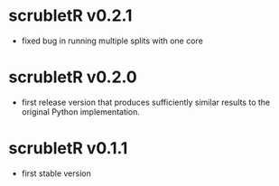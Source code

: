 # scrubletR v0.2.1

* fixed bug in running multiple splits with one core

# scrubletR v0.2.0

* first release version that produces sufficiently similar results to the original Python implementation.

# scrubletR v0.1.1

* first stable version
